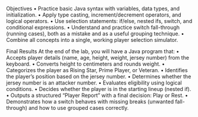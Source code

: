 Objectives
• Practice basic Java syntax with variables, data types, and initialization.
• Apply type casting, increment/decrement operators, and logical operators.
• Use selection statements: if/else, nested ifs, switch, and conditional expressions.
• Understand and practice switch fall-through (running cases), both as a mistake and as a
useful grouping technique.
• Combine all concepts into a single, working player selection simulator.

Final Results
At the end of the lab, you will have a Java program that:
• Accepts player details (name, age, height, weight, jersey number) from the keyboard.
• Converts height to centimeters and rounds weight.
• Categorizes the player as Rising Star, Prime Player, or Veteran.
• Identifies the player’s position based on the jersey number.
• Determines whether the jersey number is an attacker number.
• Evaluates eligibility using logical conditions.
• Decides whether the player is in the starting lineup (nested if).
• Outputs a structured “Player Report” with a final decision: Play or Rest.
• Demonstrates how a switch behaves with missing breaks (unwanted fall-through) and
how to use grouped cases correctly.
